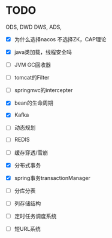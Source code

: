 # TODO 

ODS, DWD DWS, ADS,

- [x] 为什么选择nacos 不选择ZK，CAP理论
- [x] java类加载，线程安全吗
- [ ] JVM GC回收器
- [ ] tomcat的Filter
- [ ] springmvc的intercepter
- [x] bean的生命周期
- [x] Kafka
- [ ] 动态规划
- [ ] REDIS
- [ ] 缓存穿透/雪崩
- [x] 分布式事务
- [x] spring事务transactionManager
- [ ] 分库分表
- [ ] 列存储结构
- [ ] 定时任务调度系统
- [ ] 短URL系统

